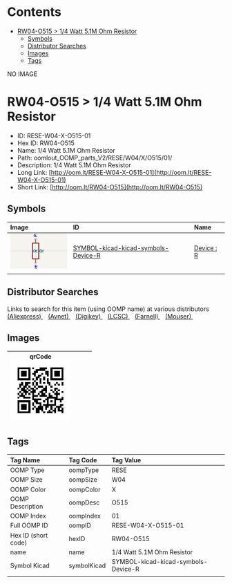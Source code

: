 



Contents
========

* [RW04-O515 > 1/4 Watt 5.1M Ohm Resistor](#rw04-o515--14-watt-51m-ohm-resistor)
	* [Symbols](#symbols)
	* [Distributor Searches](#distributor-searches)
	* [Images](#images)
	* [Tags](#tags)
  
NO IMAGE  
# RW04-O515 > 1/4 Watt 5.1M Ohm Resistor

- ID: RESE-W04-X-O515-01
- Hex ID: RW04-O515
- Name: 1/4 Watt 5.1M Ohm Resistor
- Path: oomlout_OOMP_parts_V2/RESE/W04/X/O515/01/
- Description: 1/4 Watt 5.1M Ohm Resistor
- Long Link: [http://oom.lt/RESE-W04-X-O515-01](http://oom.lt/RESE-W04-X-O515-01)
- Short Link: [http://oom.lt/RW04-O515](http://oom.lt/RW04-O515)

## Symbols
  

|Image|ID|Name|
| :--- | :--- | :--- |
|[![](https://raw.githubusercontent.com/oomlout/oomlout_OOMP_eda_V2/main/SYMBOL/kicad/kicad-symbols/Device/R/image_140.png)](https://github.com/oomlout/oomlout_OOMP_eda_V2/tree/main/SYMBOL/kicad/kicad-symbols/Device/R/)|[SYMBOL-kicad-kicad-symbols-Device-R](https://github.com/oomlout/oomlout_OOMP_eda_V2/tree/main/SYMBOL/kicad/kicad-symbols/Device/R/)|[Device : R](https://github.com/oomlout/oomlout_OOMP_eda_V2/tree/main/SYMBOL/kicad/kicad-symbols/Device/R/)|
||||

## Distributor Searches
  
Links to search for this item (using OOMP name) at various distributors  
[(Aliexpress) ](https://www.aliexpress.com/wholesale?SearchText=11171/4+Watt+5.1M+Ohm+Resistor)&nbsp;&nbsp;&nbsp;[(Avnet) ](https://www.avnet.com/shop/us/search/1/4+Watt+5.1M+Ohm+Resistor)&nbsp;&nbsp;&nbsp;[(Digikey) ](https://www.digikey.co.uk/en/products/result?s=1/4+Watt+5.1M+Ohm+Resistor)&nbsp;&nbsp;&nbsp;[(LCSC) ](https://www.lcsc.com/search?q=1/4+Watt+5.1M+Ohm+Resistor)&nbsp;&nbsp;&nbsp;[(Farnell) ](https://uk.farnell.com/search?st=1/4+Watt+5.1M+Ohm+Resistor)&nbsp;&nbsp;&nbsp;[(Mouser) ](https://www.mouser.com/c/?q=1/4+Watt+5.1M+Ohm+Resistor)&nbsp;&nbsp;&nbsp;
## Images
  

|qrCode<br>[![](https://raw.githubusercontent.com/oomlout/oomlout_OOMP_parts_V2/main/RESE/W04/X/O515/01/qrCode_140.png)](https://github.com/oomlout/oomlout_OOMP_parts_V2/tree/main/RESE/W04/X/O515/01/qrCode.png)||||
| :---: | :---: | :---: | :---: |

## Tags
  

|Tag Name|Tag Code|Tag Value|
| :--- | :--- | :--- |
|OOMP Type|oompType|RESE|
|OOMP Size|oompSize|W04|
|OOMP Color|oompColor|X|
|OOMP Description|oompDesc|O515|
|OOMP Index|oompIndex|01|
|Full OOMP ID|oompID|RESE-W04-X-O515-01|
|Hex ID (short code)|hexID|RW04-O515|
|name|name|1/4 Watt 5.1M Ohm Resistor|
|Symbol Kicad|symbolKicad|SYMBOL-kicad-kicad-symbols-Device-R|
||||
